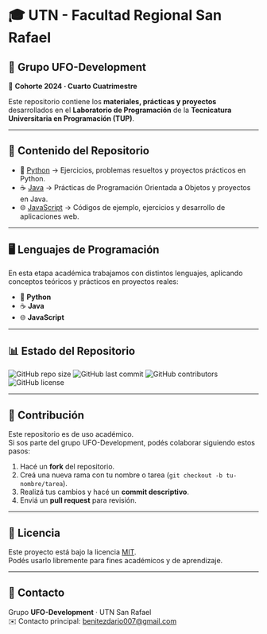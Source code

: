 # 🎓 UTN - Facultad Regional San Rafael

## 👥 Grupo **UFO-Development**  
📅 **Cohorte 2024 · Cuarto Cuatrimestre**

Este repositorio contiene los **materiales, prácticas y proyectos** desarrollados en el **Laboratorio de Programación** de la **Tecnicatura Universitaria en Programación (TUP)**.  

---

## 📂 Contenido del Repositorio

- 🐍 [Python](./Python) → Ejercicios, problemas resueltos y proyectos prácticos en Python.  
- ☕ [Java](./Java) → Prácticas de Programación Orientada a Objetos y proyectos en Java.  
- 🌐 [JavaScript](./JavaScript) → Códigos de ejemplo, ejercicios y desarrollo de aplicaciones web.  

---

## 🖥️ Lenguajes de Programación

En esta etapa académica trabajamos con distintos lenguajes, aplicando conceptos teóricos y prácticos en proyectos reales:

- 🐍 **Python**
- ☕ **Java**
- 🌐 **JavaScript**

---

## 📊 Estado del Repositorio

![GitHub repo size](https://img.shields.io/github/repo-size/PowerSystem2024/UFO-Development-cuarto-semestre)
![GitHub last commit](https://img.shields.io/github/last-commit/PowerSystem2024/UFO-Development-cuarto-semestre)
![GitHub contributors](https://img.shields.io/github/contributors/PowerSystem2024/UFO-Development-cuarto-semestre)
![GitHub license](https://img.shields.io/github/license/PowerSystem2024/UFO-Development-cuarto-semestre)

---

## 🤝 Contribución

Este repositorio es de uso académico.  
Si sos parte del grupo UFO-Development, podés colaborar siguiendo estos pasos:  

1. Hacé un **fork** del repositorio.  
2. Creá una nueva rama con tu nombre o tarea (`git checkout -b tu-nombre/tarea`).  
3. Realizá tus cambios y hacé un **commit descriptivo**.  
4. Enviá un **pull request** para revisión.  

---

## 📜 Licencia

Este proyecto está bajo la licencia [MIT](./LICENSE).  
Podés usarlo libremente para fines académicos y de aprendizaje.  

---

## 📧 Contacto

Grupo **UFO-Development** · UTN San Rafael  
✉️ Contacto principal: [benitezdario007@gmail.com](mailto:benitezdario007@gmail.com)
